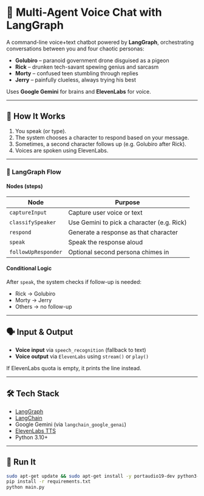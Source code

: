 # 🧠 Multi-Agent Voice Chat with LangGraph

A command-line voice+text chatbot powered by **LangGraph**, orchestrating conversations between you and four chaotic personas:

* **Golubiro** – paranoid government drone disguised as a pigeon  
* **Rick** – drunken tech-savant spewing genius and sarcasm  
* **Morty** – confused teen stumbling through replies  
* **Jerry** – painfully clueless, always trying his best

Uses **Google Gemini** for brains and **ElevenLabs** for voice.

---

## 🎯 How It Works

1. You speak (or type).
2. The system chooses a character to respond based on your message.
3. Sometimes, a second character follows up (e.g. Golubiro after Rick).
4. Voices are spoken using ElevenLabs.

---

### 🧩 LangGraph Flow

#### Nodes (steps)

| Node               | Purpose                                         |
|--------------------|-------------------------------------------------|
| `captureInput`     | Capture user voice or text                     |
| `classifySpeaker`  | Use Gemini to pick a character (e.g. Rick)     |
| `respond`          | Generate a response as that character          |
| `speak`            | Speak the response aloud                       |
| `followUpResponder`| Optional second persona chimes in              |

#### Conditional Logic

After `speak`, the system checks if follow-up is needed:

- Rick → Golubiro
- Morty → Jerry
- Others → no follow-up

---

## 🗣️ Input & Output

- **Voice input** via `speech_recognition` (fallback to text)
- **Voice output** via `ElevenLabs` using `stream()` or `play()`

If ElevenLabs quota is empty, it prints the line instead.

---

## 🛠️ Tech Stack

- [LangGraph](https://github.com/langchain-ai/langgraph)
- [LangChain](https://www.langchain.com/)
- Google Gemini (via `langchain_google_genai`)
- [ElevenLabs TTS](https://www.elevenlabs.io/)
- Python 3.10+

---

## 🚀 Run It

```bash
sudo apt-get update && sudo apt-get install -y portaudio19-dev python3-pyaudio mpv
pip install -r requirements.txt
python main.py
```